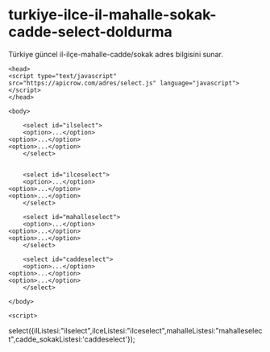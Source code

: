 # turkiye-ilce-il-mahalle-sokak-cadde-select-doldurma
Türkiye güncel il-ilçe-mahalle-cadde/sokak adres bilgisini sunar.



	<head>
    <script type="text/javascript" src="https://apicrow.com/adres/select.js" language="javascript"></script>
	</head>
	
	<body>
		
		<select id="ilselect">
		<option>...</option>
    <option>...</option>
    <option>...</option>
		</select>


		<select id="ilceselect">
		<option>...</option>
    <option>...</option>
    <option>...</option>
		</select>

		<select id="mahalleselect">
		<option>...</option>
    <option>...</option>
    <option>...</option>
		</select>

		<select id="caddeselect">
		<option>...</option>
    <option>...</option>
    <option>...</option>
		</select>
		
	</body>
  
	<script>
  select({ilListesi:"ilselect",ilceListesi:"ilceselect",mahalleListesi:"mahalleselect",cadde_sokakListesi:'caddeselect'});
  </script>

</html>
